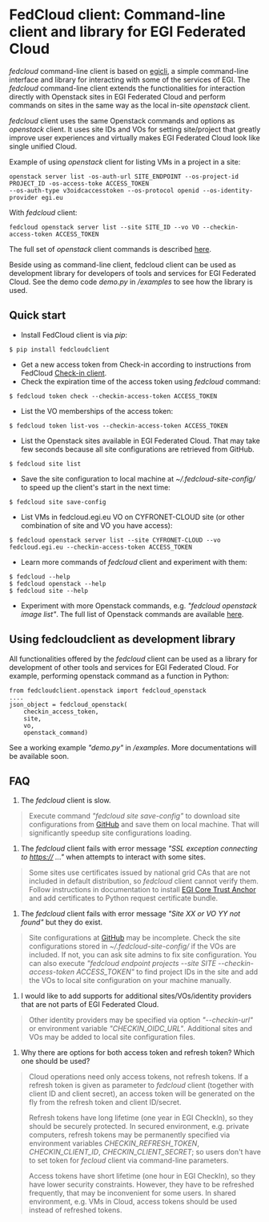 FedCloud client: Command-line client and library for EGI Federated Cloud
========================================================================

*fedcloud* command-line client is based on
[egicli](https://github.com/EGI-Foundation/egicli), a simple
command-line interface and library for interacting with some of the
services of EGI. The *fedcloud* command-line client extends the
functionalities for interaction directly with Openstack sites in EGI
Federated Cloud and perform commands on sites in the same way as the
local in-site *openstack* client.

*fedcloud* client uses the same Openstack commands and options as
*openstack* client. It uses site IDs and VOs for setting site/project
that greatly improve user experiences and virtually makes EGI Federated
Cloud look like single unified Cloud.

Example of using *openstack* client for listing VMs in a project in a
site:

    openstack server list -os-auth-url SITE_ENDPOINT --os-project-id PROJECT_ID -os-access-toke ACCESS_TOKEN
    --os-auth-type v3oidcaccesstoken --os-protocol openid --os-identity-provider egi.eu

With *fedcloud* client:

    fedcloud openstack server list --site SITE_ID --vo VO --checkin-access-token ACCESS_TOKEN

The full set of *openstack* client commands is described
[here](https://docs.openstack.org/python-openstackclient/latest/cli/command-list.html).

Beside using as command-line client, fedcloud client can be used as
development library for developers of tools and services for EGI
Federated Cloud. See the demo code *demo.py* in */examples* to see how
the library is used.

Quick start
-----------

-   Install FedCloud client is via *pip*:

<!-- -->

    $ pip install fedcloudclient

-   Get a new access token from Check-in according to instructions from
    FedCloud [Check-in client](https://aai.egi.eu/fedcloud/).
-   Check the expiration time of the access token using *fedcloud*
    command:

<!-- -->

    $ fedcloud token check --checkin-access-token ACCESS_TOKEN

-   List the VO memberships of the access token:

<!-- -->

    $ fedcloud token list-vos --checkin-access-token ACCESS_TOKEN

-   List the Openstack sites available in EGI Federated Cloud. That may
    take few seconds because all site configurations are retrieved from
    GitHub.

<!-- -->

    $ fedcloud site list

-   Save the site configuration to local machine at
    *\~/.fedcloud-site-config/* to speed up the client's start in the
    next time:

<!-- -->

    $ fedcloud site save-config

-   List VMs in fedcloud.egi.eu VO on CYFRONET-CLOUD site (or other
    combination of site and VO you have access):

<!-- -->

    $ fedcloud openstack server list --site CYFRONET-CLOUD --vo fedcloud.egi.eu --checkin-access-token ACCESS_TOKEN

-   Learn more commands of *fedcloud* client and experiment with them:

<!-- -->

    $ fedcloud --help
    $ fedcloud openstack --help
    $ fedcloud site --help

-   Experiment with more Openstack commands, e.g. *"fedcloud openstack
    image list"*. The full list of Openstack commands are available
    [here](https://docs.openstack.org/python-openstackclient/latest/cli/command-list.html).

Using fedcloudclient as development library
-------------------------------------------

All functionalities offered by the *fedcloud* client can be used as a
library for development of other tools and services for EGI Federated
Cloud. For example, performing openstack command as a function in
Python:

    from fedcloudclient.openstack import fedcloud_openstack
    ....
    json_object = fedcloud_openstack(
        checkin_access_token,
        site,
        vo,
        openstack_command)

See a working example *"demo.py"* in */examples*. More documentations
will be available soon.

FAQ
---

1.  The *fedcloud* client is slow.

> Execute command *"fedcloud site save-config"* to download site
> configurations from
> [GitHub](https://github.com/EGI-Foundation/fedcloud-catchall-operations/tree/master/sites)
> and save them on local machine. That will significantly speedup site
> configurations loading.

1.  The *fedcloud* client fails with error message *"SSL exception
    connecting to <https://> ..."* when attempts to interact with some
    sites.

> Some sites use certificates issued by national grid CAs that are not
> included in default distribution, so *fedcloud* client cannot verify
> them. Follow instructions in documentation to install [EGI Core Trust
> Anchor](http://repository.egi.eu/category/production/cas/) and add
> certificates to Python request certificate bundle.

1.  The *fedcloud* client fails with error message *"Site XX or VO YY
    not found"* but they do exist.

> Site configurations at
> [GitHub](https://github.com/EGI-Foundation/fedcloud-catchall-operations/tree/master/sites)
> may be incomplete. Check the site configurations stored in
> *\~/.fedcloud-site-config/* if the VOs are included. If not, you can
> ask site admins to fix site configuration. You can also execute
> *"fedcloud endpoint projects --site SITE --checkin-access-token
> ACCESS\_TOKEN"* to find project IDs in the site and add the VOs to
> local site configuration on your machine manually.

1.  I would like to add supports for additional sites/VOs/identity
    providers that are not parts of EGI Federated Cloud.

> Other identity providers may be specified via option *"--checkin-url"*
> or environment variable *"CHECKIN\_OIDC\_URL"*. Additional sites and
> VOs may be added to local site configuration files.

1.  Why there are options for both access token and refresh token? Which
    one should be used?

> Cloud operations need only access tokens, not refresh tokens. If a
> refresh token is given as parameter to *fedcloud* client (together
> with client ID and client secret), an access token will be generated
> on the fly from the refresh token and client ID/secret.
>
> Refresh tokens have long lifetime (one year in EGI CheckIn), so they
> should be securely protected. In secured environment, e.g. private
> computers, refresh tokens may be permanently specified via environment
> variables *CHECKIN\_REFRESH\_TOKEN*, *CHECKIN\_CLIENT\_ID*,
> *CHECKIN\_CLIENT\_SECRET*; so users don't have to set token for
> *fecloud* client via command-line parameters.
>
> Access tokens have short lifetime (one hour in EGI CheckIn), so they
> have lower security constraints. However, they have to be refreshed
> frequently, that may be inconvenient for some users. In shared
> environment, e.g. VMs in Cloud, access tokens should be used instead
> of refreshed tokens.
